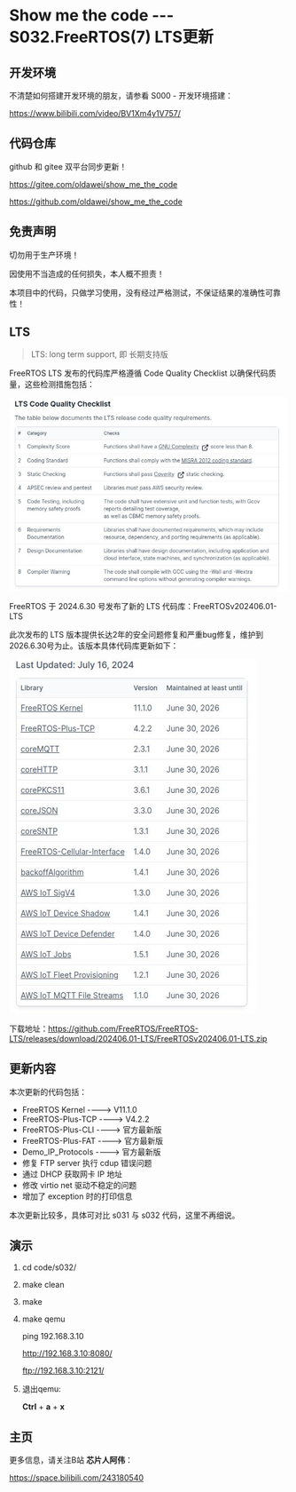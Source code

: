 # Show me the code --- S032.FreeRTOS(7) LTS更新

## 开发环境

不清楚如何搭建开发环境的朋友，请参看 S000 - 开发环境搭建：

https://www.bilibili.com/video/BV1Xm4y1V757/



## 代码仓库

github 和 gitee 双平台同步更新！

https://gitee.com/oldawei/show_me_the_code

https://github.com/oldawei/show_me_the_code



## 免责声明

切勿用于生产环境！

因使用不当造成的任何损失，本人概不担责！

本项目中的代码，只做学习使用，没有经过严格测试，不保证结果的准确性可靠性！



## LTS

> LTS: long term support, 即 长期支持版

FreeRTOS LTS 发布的代码库严格遵循 Code Quality Checklist 以确保代码质量，这些检测措施包括：

![img](docs/freertos00.png)

FreeRTOS 于 2024.6.30 号发布了新的 LTS 代码库：FreeRTOSv202406.01-LTS

此次发布的 LTS 版本提供长达2年的安全问题修复和严重bug修复，维护到2026.6.30号为止。该版本具体代码库更新如下：

![img](docs/freertos01.png)

下载地址：https://github.com/FreeRTOS/FreeRTOS-LTS/releases/download/202406.01-LTS/FreeRTOSv202406.01-LTS.zip



## 更新内容

本次更新的代码包括：

- FreeRTOS Kernel		----> V11.1.0
- FreeRTOS-Plus-TCP    ----> V4.2.2
- FreeRTOS-Plus-CLI     ----> 官方最新版
- FreeRTOS-Plus-FAT    ----> 官方最新版
- Demo_IP_Protocols    ----> 官方最新版
- 修复 FTP server 执行 cdup 错误问题
- 通过 DHCP 获取网卡 IP 地址
- 修改 virtio net 驱动不稳定的问题
- 增加了 exception 时的打印信息

本次更新比较多，具体可对比 s031 与 s032 代码，这里不再细说。



## 演示

1. cd code/s032/

2. make clean

3. make

4. make qemu

   ping 192.168.3.10

   http://192.168.3.10:8080/

   ftp://192.168.3.10:2121/

   

5. 退出qemu: 

   **Ctrl** + **a** + **x**



## 主页

更多信息，请关注B站 **芯片人阿伟**：

https://space.bilibili.com/243180540



